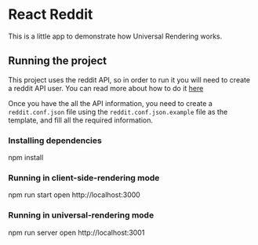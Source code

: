 # React Reddit

This is a little app to demonstrate how Universal Rendering works.

## Running the project

This project uses the reddit API, so in order to run it you will need to create a reddit API user. You can read more about how to do it [here](https://github.com/reddit/reddit/wiki/OAuth2)

Once you have the all the API information, you need to create a `reddit.conf.json` file using the `reddit.conf.json.example` file as the template, and fill all the required information.

### Installing dependencies

  npm install

### Running in client-side-rendering mode

  npm run start
  open http://localhost:3000

### Running in universal-rendering mode

  npm run server
  open http://localhost:3001